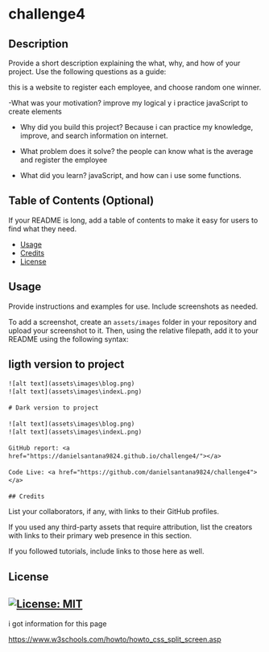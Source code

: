 # challenge4
## Description

Provide a short description explaining the what, why, and how of your project. Use the following questions as a guide:

this is a website to register each employee, and choose random one winner.

-What was your motivation?
improve my logical y i practice javaScript to create elements 

- Why did you build this project?
Because i can practice my knowledge, improve, and search information on internet.

- What problem does it solve?
the people can know what is the average and register the employee

- What did you learn?
javaScript, and how can i use some functions.

## Table of Contents (Optional)

If your README is long, add a table of contents to make it easy for users to find what they need.

- [Usage](#usage)
- [Credits](#credits)
- [License](#license)

## Usage

Provide instructions and examples for use. Include screenshots as needed.

To add a screenshot, create an `assets/images` folder in your repository and upload your screenshot to it. Then, using the relative filepath, add it to your README using the following syntax:

   ## ligth version to project

    ![alt text](assets\images\blog.png)
    ![alt text](assets\images\indexL.png)

    # Dark version to project

    ![alt text](assets\images\blog.png)
    ![alt text](assets\images\indexL.png)

    GitHub report: <a href="https://danielsantana9824.github.io/challenge4/"></a>

    Code Live: <a href="https://github.com/danielsantana9824/challenge4"></a>

    ## Credits

List your collaborators, if any, with links to their GitHub profiles.

If you used any third-party assets that require attribution, list the creators with links to their primary web presence in this section.

If you followed tutorials, include links to those here as well.

## License

[![License: MIT](https://img.shields.io/badge/License-MIT-yellow.svg)](https://opensource.org/licenses/MIT)
---

i got information for this page

https://www.w3schools.com/howto/howto_css_split_screen.asp
